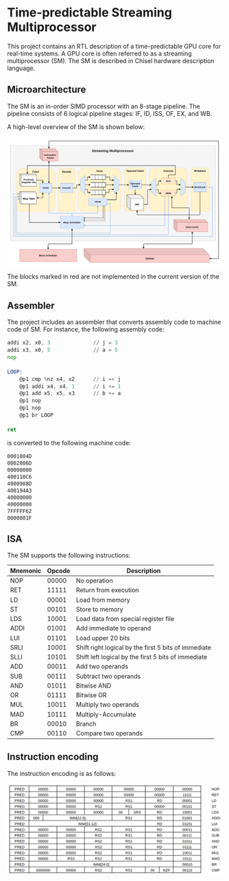 # Time-predictable Streaming Multiprocessor

This project contains an RTL description of a time-predictable GPU core for real-time systems.
A GPU core is often referred to as a streaming multiprocessor (SM).
The SM is described in Chisel hardware description language.

## Microarchitecture

The SM is an in-order SIMD processor with an 8-stage pipeline.
The pipeline consists of 6 logical pipeline stages: IF, ID, ISS, OF, EX, and WB.

A high-level overview of the SM is shown below:

![ISA](/images/SM_Overview.png)

The blocks marked in red are not implemented in the current version of the SM.

## Assembler

The project includes an assembler that converts assembly code to machine code of SM.
For instance, the following assembly code:

```asm
addi x2, x0, 3              // j = 3
addi x3, x0, 5              // a = 5
nop

LOOP:
    @p1 cmp %nz x4, x2      // i =< j
    @p1 addi x4, x4, 1      // i += 1
    @p1 add x5, x5, x3      // b += a
    @p1 nop
    @p1 nop
    @p1 br LOOP

ret
```

is converted to the following machine code:

```hex
0001804D
0002806D
00000000
400110C6
4000908D
400194A3
40000000
40000000
7FFFFF62
0000001F
```

## ISA

The SM supports the following instructions:

| Mnemonic | Opcode | Description                                          |
|----------|--------|------------------------------------------------------|
| NOP      | 00000  | No operation                                         |
| RET      | 11111  | Return from execution                                |
| LD       | 00001  | Load from memory                                     |
| ST       | 00101  | Store to memory                                      |
| LDS      | 10001  | Load data from special register file                 |
| ADDI     | 01001  | Add immediate to operand                             |
| LUI      | 01101  | Load upper 20 bits                                   |
| SRLI     | 10001  | Shift right logical by the first 5 bits of immediate |
| SLLI     | 10101  | Shift left logical by the first 5 bits of immediate  |
| ADD      | 00011  | Add two operands                                     |
| SUB      | 00111  | Subtract two operands                                |
| AND      | 01011  | Bitwise AND                                          |
| OR       | 01111  | Bitwise OR                                           |
| MUL      | 10011  | Multiply two operands                                |
| MAD      | 10111  | Multiply-Accumulate                                  |
| BR       | 00010  | Branch                                               |
| CMP      | 00110  | Compare two operands                                 |

## Instruction encoding

The instruction encoding is as follows:

![ISA](/images/isa.png)
